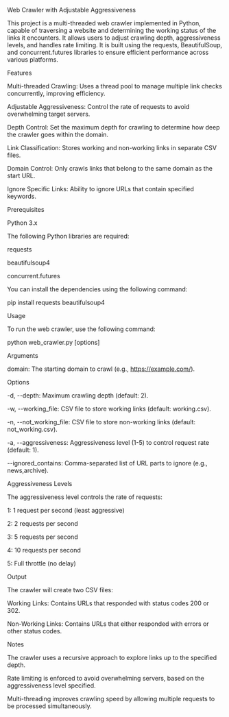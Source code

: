 Web Crawler with Adjustable Aggressiveness

This project is a multi-threaded web crawler implemented in Python, capable of traversing a website and determining the working status of the links it encounters. It allows users to adjust crawling depth, aggressiveness levels, and handles rate limiting. It is built using the requests, BeautifulSoup, and concurrent.futures libraries to ensure efficient performance across various platforms.

Features

Multi-threaded Crawling: Uses a thread pool to manage multiple link checks concurrently, improving efficiency.

Adjustable Aggressiveness: Control the rate of requests to avoid overwhelming target servers.

Depth Control: Set the maximum depth for crawling to determine how deep the crawler goes within the domain.

Link Classification: Stores working and non-working links in separate CSV files.

Domain Control: Only crawls links that belong to the same domain as the start URL.

Ignore Specific Links: Ability to ignore URLs that contain specified keywords.

Prerequisites

Python 3.x

The following Python libraries are required:

requests

beautifulsoup4

concurrent.futures

You can install the dependencies using the following command:

pip install requests beautifulsoup4

Usage

To run the web crawler, use the following command:

python web_crawler.py <domain> [options]

Arguments

domain: The starting domain to crawl (e.g., https://example.com/).

Options

-d, --depth: Maximum crawling depth (default: 2).

-w, --working_file: CSV file to store working links (default: working.csv).

-n, --not_working_file: CSV file to store non-working links (default: not_working.csv).

-a, --aggressiveness: Aggressiveness level (1-5) to control request rate (default: 1).

--ignored_contains: Comma-separated list of URL parts to ignore (e.g., news,archive).


Aggressiveness Levels

The aggressiveness level controls the rate of requests:

1: 1 request per second (least aggressive)

2: 2 requests per second

3: 5 requests per second

4: 10 requests per second

5: Full throttle (no delay)

Output

The crawler will create two CSV files:

Working Links: Contains URLs that responded with status codes 200 or 302.

Non-Working Links: Contains URLs that either responded with errors or other status codes.

Notes

The crawler uses a recursive approach to explore links up to the specified depth.

Rate limiting is enforced to avoid overwhelming servers, based on the aggressiveness level specified.

Multi-threading improves crawling speed by allowing multiple requests to be processed simultaneously.
